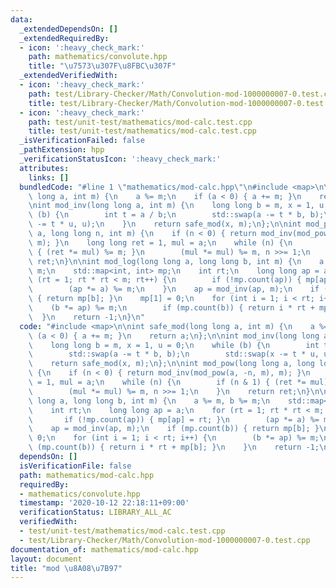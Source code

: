```yaml
---
data:
  _extendedDependsOn: []
  _extendedRequiredBy:
  - icon: ':heavy_check_mark:'
    path: mathematics/convolute.hpp
    title: "\u7573\u307F\u8FBC\u307F"
  _extendedVerifiedWith:
  - icon: ':heavy_check_mark:'
    path: test/Library-Checker/Math/Convolution-mod-1000000007-0.test.cpp
    title: test/Library-Checker/Math/Convolution-mod-1000000007-0.test.cpp
  - icon: ':heavy_check_mark:'
    path: test/unit-test/mathematics/mod-calc.test.cpp
    title: test/unit-test/mathematics/mod-calc.test.cpp
  _isVerificationFailed: false
  _pathExtension: hpp
  _verificationStatusIcon: ':heavy_check_mark:'
  attributes:
    links: []
  bundledCode: "#line 1 \"mathematics/mod-calc.hpp\"\n#include <map>\n\nint safe_mod(long\
    \ long a, int m) {\n    a %= m;\n    if (a < 0) { a += m; }\n    return a;\n};\n\
    \nint mod_inv(long long a, int m) {\n    long long b = m, x = 1, u = 0;\n    while\
    \ (b) {\n        int t = a / b;\n        std::swap(a -= t * b, b);\n        std::swap(x\
    \ -= t * u, u);\n    }\n    return safe_mod(x, m);\n};\n\nint mod_pow(long long\
    \ a, long long n, int m) {\n    if (n < 0) { return mod_inv(mod_pow(a, -n, m),\
    \ m); }\n    long long ret = 1, mul = a;\n    while (n) {\n        if (n & 1)\
    \ { (ret *= mul) %= m; }\n        (mul *= mul) %= m, n >>= 1;\n    }\n    return\
    \ ret;\n}\n\nint mod_log(long long a, long long b, int m) {\n    a %= m, b %=\
    \ m;\n    std::map<int, int> mp;\n    int rt;\n    long long ap = a;\n    for\
    \ (rt = 1; rt * rt < m; rt++) {\n        if (!mp.count(ap)) { mp[ap] = rt; }\n\
    \        (ap *= a) %= m;\n    }\n    ap = mod_inv(ap, m);\n    if (mp.count(b))\
    \ { return mp[b]; }\n    mp[1] = 0;\n    for (int i = 1; i < rt; i++) {\n    \
    \    (b *= ap) %= m;\n        if (mp.count(b)) { return i * rt + mp[b]; }\n  \
    \  }\n    return -1;\n}\n"
  code: "#include <map>\n\nint safe_mod(long long a, int m) {\n    a %= m;\n    if\
    \ (a < 0) { a += m; }\n    return a;\n};\n\nint mod_inv(long long a, int m) {\n\
    \    long long b = m, x = 1, u = 0;\n    while (b) {\n        int t = a / b;\n\
    \        std::swap(a -= t * b, b);\n        std::swap(x -= t * u, u);\n    }\n\
    \    return safe_mod(x, m);\n};\n\nint mod_pow(long long a, long long n, int m)\
    \ {\n    if (n < 0) { return mod_inv(mod_pow(a, -n, m), m); }\n    long long ret\
    \ = 1, mul = a;\n    while (n) {\n        if (n & 1) { (ret *= mul) %= m; }\n\
    \        (mul *= mul) %= m, n >>= 1;\n    }\n    return ret;\n}\n\nint mod_log(long\
    \ long a, long long b, int m) {\n    a %= m, b %= m;\n    std::map<int, int> mp;\n\
    \    int rt;\n    long long ap = a;\n    for (rt = 1; rt * rt < m; rt++) {\n \
    \       if (!mp.count(ap)) { mp[ap] = rt; }\n        (ap *= a) %= m;\n    }\n\
    \    ap = mod_inv(ap, m);\n    if (mp.count(b)) { return mp[b]; }\n    mp[1] =\
    \ 0;\n    for (int i = 1; i < rt; i++) {\n        (b *= ap) %= m;\n        if\
    \ (mp.count(b)) { return i * rt + mp[b]; }\n    }\n    return -1;\n}\n"
  dependsOn: []
  isVerificationFile: false
  path: mathematics/mod-calc.hpp
  requiredBy:
  - mathematics/convolute.hpp
  timestamp: '2020-10-12 22:18:11+09:00'
  verificationStatus: LIBRARY_ALL_AC
  verifiedWith:
  - test/unit-test/mathematics/mod-calc.test.cpp
  - test/Library-Checker/Math/Convolution-mod-1000000007-0.test.cpp
documentation_of: mathematics/mod-calc.hpp
layout: document
title: "mod \u8A08\u7B97"
---
```

